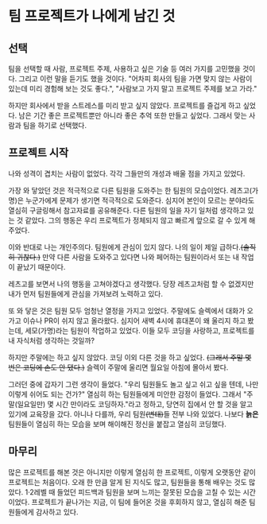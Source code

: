 # 팀 프로젝트가 나에게 남긴 것

## 선택

팀을 선택할 때 사람, 프로젝트 주제, 사용하고 싶은 기술 등 여러 가지를 고민했을 것이다. 그리고 이런 말을 듣기도 했을 것이다. "어차피 회사의 팀을 가면 맞지 않는 사람이 있는데 미리 경험해 보는 것도 좋다.", "사람보고 가지 말고 프로젝트 주제를 보고 가라." 

하지만 회사에서 받을 스트레스를 미리 받고 싶지 않았다. 프로젝트를 즐겁게 하고 싶었다. 남은 기간 좋은 프로젝트뿐만 아니라 좋은 추억 또한 만들고 싶었다. 그래서 맞는 사람과 팀을 하기로 선택했다.

## 프로젝트 시작

나와 성격이 겹치는 사람이 없었다. 각각 그들만의 개성과 배울 점을 가지고 있었다. 

가장 와 닿았던 것은 적극적으로 다른 팀원을 도와주는 한 팀원의 모습이었다. 레츠고(가명)은 누군가에게 문제가 생기면 적극적으로 도와준다. 심지어 본인이 모르는 분야라도 열심히 구글링해서 참고자료를 공유해준다. 다른 팀원의 일을 자기 일처럼 생각하고 있는 것 같았다. 그의 행동은 우리 프로젝트가 정체되지 않고 빠르게 앞으로 갈 수 있게 해주었다.

이와 반대로 나는 개인주의다. 팀원에게 관심이 있지 않다. 나의 일이 제일 급하다.~~(솔직히 귀찮다.)~~ 만약 다른 사람을 도와주고 있다면 나와 페어하는 팀원이라서 또는 내 작업이 끝났기 때문이다.

레츠고를 보면서 나의 행동을 고쳐야겠다고 생각했다. 당장 레츠고처럼 할 수 없겠지만 내가 먼저 팀원들에게 관심을 가져보려 노력하고 있다. 

또 와 닿은 것은 팀원 모두 엄청난 열정을 가지고 있었다. 주말에도 슬렉에서 대화가 오가고 이슈나 PR이 쉬지 않고 올라왔다. 심지어 새벽 4시에 휴대폰이 왜 울리지 하고 봤는데, 세모(가명)라는 팀원이 작업하고 있었다. 이들 모두 코딩을 사랑하고, 프로젝트를 내 자식처럼 생각하는 것일까?

하지만 주말에는 하고 싶지 않았다. 코딩 이외 다른 것을 하고 싶었다. ~~(그래서 주말 몇 번은 코딩에 손도 안 댔다.)~~ 슬렉이 주말에 울리면 월요일 아침에 몰아서 봤다.

그러던 중에 갑자기 그런 생각이 들었다. "우리 팀원들도 놀고 싶고 쉬고 싶을 텐데, 나만 이렇게 쉬어도 되는 건가?" 열심히 하는 팀원들에게 미안한 감정이 들었다. 그래서 "주말(일요일만) 몇 시간 만이라도 코딩하자."라고 정하고, 당연히 집에서 안 할 것을 알고 있기에 교육장을 갔다. 아니나 다를까, 우리 팀원~~(변태)~~들 전부 나와 있었다. 나보다 **늙은** 팀원들이 열심히 하는 모습을 보며 해이해진 정신을 붙잡고 열심히 코딩했다.

## 마무리

많은 프로젝트를 해본 것은 아니지만 이렇게 열심히 한 프로젝트, 이렇게 오랫동안 같이 프로젝트는  처음이다. 오래 한 만큼 알게 된 지식도 많고, 팀원들을 통해 배우는 것도 많았다. 1·2레벨 때 들었던 피드백과 팀원을 보며 느끼는 잘못된 모습을 고칠 수 있는 시간이었다. 프로젝트가 끝나가는 지금, 이 팀에 들어온 것을 후회하지 않고, 열심히 해준 팀원들에게 감사하고 있다.